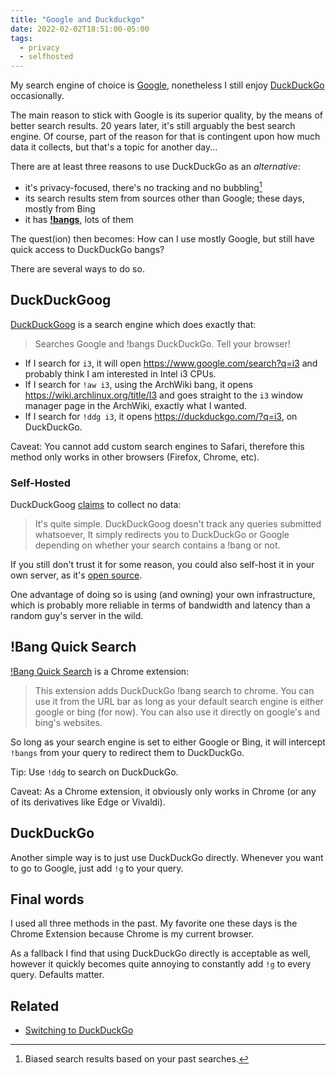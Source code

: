 ```yaml
---
title: "Google and Duckduckgo"
date: 2022-02-02T18:51:00-05:00
tags:
  - privacy
  - selfhosted
---
```


My search engine of choice is [Google][google], nonetheless I still enjoy [DuckDuckGo][duckduckgo] occasionally.

The main reason to stick with Google is its superior quality, by the means of better search results. 20 years later, it's still arguably the best search engine. Of course, part of the reason for that is contingent upon how much data it collects, but that's a topic for another day...

There are at least three reasons to use DuckDuckGo as an _alternative_:

- it's privacy-focused, there's no tracking and no bubbling[^1]
- its search results stem from sources other than Google; these days, mostly from Bing
- it has [**!bangs**][bangs], lots of them

The quest(ion) then becomes: How can I use mostly Google, but still have quick access to DuckDuckGo bangs?

<!--more-->

There are several ways to do so.

## DuckDuckGoog

[DuckDuckGoog][duckduckgoog] is a search engine which does exactly that:

> Searches Google and !bangs DuckDuckGo. Tell your browser!

- If I search for `i3`, it will open https://www.google.com/search?q=i3 and probably think I am interested in Intel i3 CPUs.
- If I search for `!aw i3`, using the ArchWiki bang, it opens https://wiki.archlinux.org/title/I3 and goes straight to the `i3` window manager page in the ArchWiki, exactly what I wanted.
- If I search for `!ddg i3`, it opens https://duckduckgo.com/?q=i3, on DuckDuckGo.

Caveat: You cannot add custom search engines to Safari, therefore this method only works in other browsers (Firefox, Chrome, etc).

### Self-Hosted

DuckDuckGoog [claims][duckduckgoog-privacy] to collect no data:

> It's quite simple. DuckDuckGoog doesn't track any queries submitted whatsoever, It simply redirects you to DuckDuckGo or Google depending on whether your search contains a !bang or not.

If you still don't trust it for some reason, you could also self-host it in your own server, as it's [open source][duckduckgoog-source].

One advantage of doing so is using (and owning) your own infrastructure, which is probably more reliable in terms of bandwidth and latency than a random guy's server in the wild.

## !Bang Quick Search

[!Bang Quick Search][bang-quick-search] is a Chrome extension:

> This extension adds DuckDuckGo !bang search to chrome. You can use it from the URL bar as long as your default search engine is either google or bing (for now). You can also use it directly on google's and bing's websites.

So long as your search engine is set to either Google or Bing, it will intercept `!bangs` from your query to redirect them to DuckDuckGo.

Tip: Use `!ddg` to search on DuckDuckGo.

Caveat: As a Chrome extension, it obviously only works in Chrome (or any of its derivatives like Edge or Vivaldi).

## DuckDuckGo

Another simple way is to just use DuckDuckGo directly. Whenever you want to go to Google, just add `!g` to your query.

## Final words

I used all three methods in the past. My favorite one these days is the Chrome Extension because Chrome is my current browser.

As a fallback I find that using DuckDuckGo directly is acceptable as well, however it quickly becomes quite annoying to constantly add `!g` to every query. Defaults matter.

## Related

- [Switching to DuckDuckGo](https://blog.meain.io/2019/switching-to-duckduckgo/)


[google]: https://google.com/
[duckduckgo]: https://duckduckgo.com/
[bangs]: https://duckduckgo.com/bang
[duckduckgoog]: https://www.duckduckgoog.com/
[duckduckgoog-source]: https://github.com/mikecrittenden/duckduckgoog
[duckduckgoog-privacy]: https://www.duckduckgoog.com/privacy
[bang-quick-search]: https://chrome.google.com/webstore/detail/bang-quick-search/kcopjlobikiakoacoadbnghpdcmngali

[^1]: Biased search results based on your past searches.